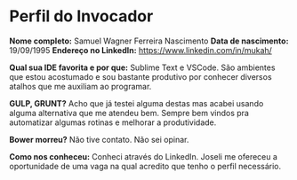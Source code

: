 Perfil do Invocador
========================

**Nome completo:** Samuel Wagner Ferreira Nascimento
**Data de nascimento:** 19/09/1995
**Endereço no LinkedIn:** https://www.linkedin.com/in/mukah/

**Qual sua IDE favorita e por que:**
Sublime Text e VSCode. São ambientes que estou acostumado e sou bastante produtivo por conhecer diversos atalhos que me auxiliam ao programar.

**GULP, GRUNT?**
Acho que já testei alguma destas mas acabei usando alguma alternativa que me atendeu bem. Sempre bem vindos pra automatizar algumas rotinas e melhorar a produtividade.

**Bower morreu?**
Não tive contato. Não sei opinar.

**Como nos conheceu:**
Conheci através do LinkedIn. Joseli me ofereceu a oportunidade de uma vaga na qual acredito que tenho o perfil necessário.
